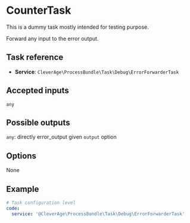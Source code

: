 CounterTask
==================

This is a dummy task mostly intended for testing purpose.

Forward any input to the error output.

Task reference
--------------

* **Service**: `CleverAge\ProcessBundle\Task\Debug\ErrorForwarderTask`

Accepted inputs
---------------

`any`

Possible outputs
----------------

`any`: directly error_output given `output` option

Options
-------

None

Example
-------

```yaml
# Task configuration level
code:
  service: '@CleverAge\ProcessBundle\Task\Debug\ErrorForwarderTask'
```

